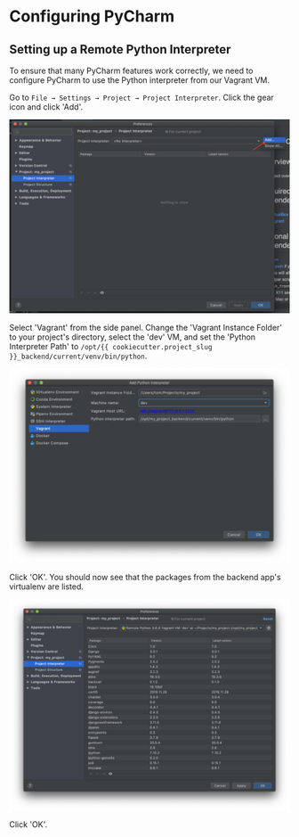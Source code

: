 # Configuring PyCharm

## Setting up a Remote Python Interpreter

To ensure that many PyCharm features work correctly, we need to configure PyCharm to use
the Python interpreter from our Vagrant VM.

Go to `File → Settings → Project → Project Interpreter`. Click the gear icon and click 'Add'.

![Add Project Interpreter](images/add-project-interpreter.png "Add Project Interpreter")

Select 'Vagrant' from the side panel. Change the 'Vagrant Instance Folder' to your
project's directory, select the 'dev' VM, and set the 'Python Interpreter Path' to
`/opt/{{ cookiecutter.project_slug }}_backend/current/venv/bin/python`.

![Configure Vagrant Interpreter](images/configure-vagrant-interpreter.png "Configure Vagrant Interpreter")

Click 'OK'. You should now see that the packages from the backend app's virtualenv are
listed.

![Vagrant Interpreter](images/vagrant-interpreter.png "Vagrant Interpreter")

Click 'OK'. 